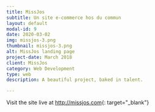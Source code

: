 ```yaml
---
title: MissJos
subtitle: Un site e-commerce hos du commun
layout: default
modal-id: 9
date: 2020-03-02
img: missjos-3.png
thumbnail: missjos-3.png
alt: MissJos landing page
project-date: March 2018
client: MissJos
category: Web Development
type: web
description: A beautiful project, baked in talent.

---
```


Visit the site live at <http://missjos.com>{: target="_blank"}